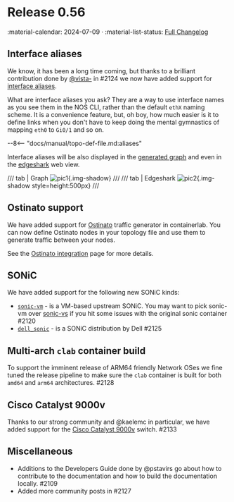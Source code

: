 # Release 0.56

:material-calendar: 2024-07-09 · :material-list-status: [Full Changelog](https://github.com/srl-labs/containerlab/releases)

## Interface aliases

We know, it has been a long time coming, but thanks to a brilliant contribution done by [@vista-](https://github.com/vista-) in #2124 we now have added support for [interface aliases](../manual/topo-def-file.md#interface-naming).

What are interface aliases you ask? They are a way to use interface names as you see them in the NOS CLI, rather than the default `ethX` naming scheme. It is a convenience feature, but, oh boy, how much easier is it to define links when you don't have to keep doing the mental gymnastics of mapping `eth0` to `Gi0/1` and so on.

--8<-- "docs/manual/topo-def-file.md:aliases"

Interface aliases will be also displayed in the [generated graph](../cmd/graph.md#html) and even in the [edgeshark](../manual/wireshark.md#edgeshark-integration) web view.

/// tab | Graph
![pic1](https://gitlab.com/rdodin/pics/-/wikis/uploads/9ce9f8bd9ff7e4adfbe45c46712016b0/image.png){.img-shadow}
///
/// tab | Edgeshark
![pic2](https://gitlab.com/rdodin/pics/-/wikis/uploads/3d4541b11a1b557967e419165aeb7ffd/image__2___1___1_.png){.img-shadow style=height:500px}
///

## Ostinato support

We have added support for [Ostinato](https://ostinato.org/) traffic generator in containerlab. You can now define Ostinato nodes in your topology file and use them to generate traffic between your nodes.

See the [Ostinato integration](../manual/kinds/ostinato.md) page for more details.

## SONiC

We have added support for the following new SONiC kinds:

- [`sonic-vm`](../manual/kinds/sonic-vm.md) - is a VM-based upstream SONiC. You may want to pick sonic-vm over [sonic-vs](../manual/kinds/sonic-vs.md) if you hit some issues with the original sonic container #2120
- [`dell_sonic`](../manual/kinds/dell_sonic.md) - is a SONiC distribution by Dell #2125

## Multi-arch `clab` container build

To support the imminent release of ARM64 friendly Network OSes we fine tuned the release pipeline to make sure the `clab` container is built for both `amd64` and `arm64` architectures. #2128

## Cisco Catalyst 9000v

Thanks to our strong community and @kaelemc in particular, we have added support for the [Cisco Catalyst 9000v](../manual/kinds/vr-cat9kv.md) switch. #2133

## Miscellaneous

- Additions to the Developers Guide done by @pstavirs go about how to contribute to the documentation and how to build the documentation locally. #2109
- Added more community posts in #2127
